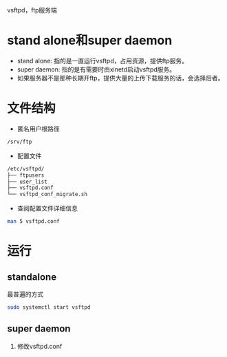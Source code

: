 vsftpd，ftp服务端

# stand alone和super daemon

- stand alone: 指的是一直运行vsftpd，占用资源，提供ftp服务。
- super daemon: 指的是有需要时由xinetd启动vsftpd服务。
- 如果服务器不是那种长期开ftp，提供大量的上传下载服务的话，会选择后者。

# 文件结构

- 匿名用户根路径
```bash
/srv/ftp
```
- 配置文件
```bash
/etc/vsftpd/
├── ftpusers
├── user_list
├── vsftpd.conf
└── vsftpd_conf_migrate.sh
```
- 查阅配置文件详细信息
```bash
man 5 vsftpd.conf
```

# 运行

## standalone

最普遍的方式
```bash
sudo systemctl start vsftpd
```

## super daemon 

1. 修改vsftpd.conf
```

```